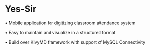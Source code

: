 # Yes-Sir

• Mobile application for digitizing classroom attendance system

• Easy to maintain and visualize in a structured format

• Build over KivyMD framework with support of MySQL Connectivity
